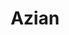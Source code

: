 ---
layout: place
title: "Azian"
permalink: /arizona/tucson/azian.html
stateAbbr: AZ
stateName: Arizona
cityName: Tucson
place_id: ChIJZ-UC8SVw1oYRt7YD0Cq70G8
photos:
  - name: >-
      places/ChIJZ-UC8SVw1oYRt7YD0Cq70G8/photos/AeeoHcLjY-1QpQTEut0VR2Ln-cXHchuU6HpjMv4Ecj9jO1wDDstgn66HlWrDoxqmk4BF4Lj7kF1Do0kaM1ENB9hgM2Brj_zLPWNGhqc8S89oA0s9JtHGXgpCyfdvStzslST6qlKb1xctk-TcS4gf_qwTEpNFaRmqOEgHJkX1tLrzl5I5f9YX1nOHCs5nlTETa8JDjMjXuBey0DqPv5quMlhsKHvZGHlwDS6PSZTBiWeuW3HNFxwSLTgQDwa15Lu45fVfEXzlznp7DtuFGcT5SSMKTiiCzxlFp4eZTvEwzTDgWqBoSsZjt8cn9zfYwnYhq6wgIyYN9pwzLlcjlMfWtd1aED6gNUR7xqs76Xdc2a2LzEqZkPAiT0zd2EReRXIo3Biij1NunkCC07H-PBEbxnLGfYW10-bHpqnAPA0uHVDYHpVmgXw
    widthPx: 4160
    heightPx: 3120
    authorAttributions:
      - displayName: Aya
        uri: https://maps.google.com/maps/contrib/105269790140339631321
        photoUri: >-
          https://lh3.googleusercontent.com/a-/ALV-UjXgU-gTmXsVCIl2p5hflDh1J7UA7PZnOauKFz2EfB3388am12YH=s100-p-k-no-mo
    flagContentUri: >-
      https://www.google.com/local/imagery/report/?cb_client=maps_api_places.places_api&image_key=!1e10!2sCIHM0ogKEICAgICE_ZqqyAE&hl=en-US
    googleMapsUri: >-
      https://www.google.com/maps/place//data=!3m4!1e2!3m2!1sCIHM0ogKEICAgICE_ZqqyAE!2e10!4m2!3m1!1s0x86d67025f102e567:0x6fd0bb2ad003b6b7
  - name: >-
      places/ChIJZ-UC8SVw1oYRt7YD0Cq70G8/photos/AeeoHcJqK2UDgLI0A7AiM8IxMrNDzvFBz55q3dv48eU8oZ_StrEfGqAy370oCPZXvsyTKggooU69J5u0XwS17sy5HZmpLG8xAxTTw2tos3RC45f2Iv45gv6ka09b3Ckb-6s9LOz03-Ub6cSQoUQ8KjbPxGlIfSIvjZjude22ihoanT2v_4gubJkbgCqsRg4oN4UTDyYrHcTvtR1Gs6SKZ1coXdTZqN7qETgvPKklvxcimpZfejToixJ1BD-UQn1C6GW0W06XaGLyfaVjf-pXCgveaVJCMpGpPbT_vFLwPBN-nVRmT_3MiGetrKu9sAg13o29mIe8u9L0YjZc6CKRjjOeFCerC51yN12OtlQhqLNHn71IGqAvaax1lYVTAAiGOGp_cpXt6aJERkB75mbaDKhPjKIvP3Wl30UapqwLStHTjCmi-GY
    widthPx: 4000
    heightPx: 2252
    authorAttributions:
      - displayName: Jerry Martinez (Jerry Martinez)
        uri: https://maps.google.com/maps/contrib/118427195875204016692
        photoUri: >-
          https://lh3.googleusercontent.com/a-/ALV-UjURtJ7YT8HXOWOCpyT3AuT9kO-SSunfTU1l-ujIMwunL4Y-0ImI4w=s100-p-k-no-mo
    flagContentUri: >-
      https://www.google.com/local/imagery/report/?cb_client=maps_api_places.places_api&image_key=!1e10!2sCIHM0ogKEICAgIDexp6drwE&hl=en-US
    googleMapsUri: >-
      https://www.google.com/maps/place//data=!3m4!1e2!3m2!1sCIHM0ogKEICAgIDexp6drwE!2e10!4m2!3m1!1s0x86d67025f102e567:0x6fd0bb2ad003b6b7
  - name: >-
      places/ChIJZ-UC8SVw1oYRt7YD0Cq70G8/photos/AeeoHcKE5chdenDkQY800BGWa19pQrhzxDheU7TXJNcB1K_v2yXmCLStzPSMDuTy6bj1CIkfcyfQHxy_rq2Slgv3UKxtfy_uZcBN1nbVQ6s2jnohiY0tFVlbpR34uIbpiMT_hIAisVVyJFVJhXyP8JXOisOLQ-4iE2m-aohEfESSO6l-DsyfL0EqhTpWA1t_X0VIl_2nNSdhzVR0X4TvOik1cjj1foqNjDcOD_kp7wC8zvVtlbbm-BEbjvV6iUn0oBXDs9QWRd9o0Kf3N4kyFfb6ZMxnC7wKyULEBKJuJzhDGfUGEEWBmyGFnKE3sdjT-weVLOqNIuEdb1H6prIMxaz0hTIy5QvOrNG5vo_RUzv7HXT-hi6UvIk3URCn73UAkNBSzBKocBUuyQMgkwkMBGrmLebEdyLEAwFLyETRuiZV5nATqoUEH7iiWI_-ZofA56jr
    widthPx: 4000
    heightPx: 3000
    authorAttributions:
      - displayName: Jessica Smith
        uri: https://maps.google.com/maps/contrib/114169420576103010024
        photoUri: >-
          https://lh3.googleusercontent.com/a-/ALV-UjWEFeYVAHB3rTzUEhW3aJHsGvI1DQ8Po4BzoPS7fireiQue1JiqUg=s100-p-k-no-mo
    flagContentUri: >-
      https://www.google.com/local/imagery/report/?cb_client=maps_api_places.places_api&image_key=!1e10!2sCIABIhADydERiBiqRGfinskAC7nQ&hl=en-US
    googleMapsUri: >-
      https://www.google.com/maps/place//data=!3m4!1e2!3m2!1sCIABIhADydERiBiqRGfinskAC7nQ!2e10!4m2!3m1!1s0x86d67025f102e567:0x6fd0bb2ad003b6b7
  - name: >-
      places/ChIJZ-UC8SVw1oYRt7YD0Cq70G8/photos/AeeoHcJodRYCNVfdxTBwa4Kzzk7f5Clm8THvpGcOaW7ZPMpu1kImRRt9CMdrNNxNIOiDWppFBucENCxwoDfIuDhsbEvfjuQ_K8QB4JivYUILKIKyH5Da39ldL3vVkPsjO1-4DpIyT-VDlBAwN2Tqb_9Dt9xtSkgGoK1GTLftg6VJPbNwF5z53Q8CUFq46OEw1i51g9FUiWdiuVvVaLiUEBpepZGpkWI9WvihM5deW8zMYhj1v1LG08-4PSpWfrZBHSqnoyMfKpdHuPu072lodUq0QubrHLgoxFfU2QJ00sn0zBUvpbLPNfCApf5qG7iXxV4-9sNm8QffmfLhHy_MFsZddkd1GtD4z384nHYc36ZGojPs7c73ukWW26bycb0G9X2MBkbmSTvU9vqgm_2a1RluYt-kNacU_VbxCzmGgS9QLOM
    widthPx: 4032
    heightPx: 3024
    authorAttributions:
      - displayName: Jennie Ifanis
        uri: https://maps.google.com/maps/contrib/117034780587284038791
        photoUri: >-
          https://lh3.googleusercontent.com/a-/ALV-UjUwVuI4ju6lZoj_V8IrOIMCk5hZA_7dfEq_VWY8XZrFNqKQUMMslQ=s100-p-k-no-mo
    flagContentUri: >-
      https://www.google.com/local/imagery/report/?cb_client=maps_api_places.places_api&image_key=!1e10!2sCIHM0ogKEICAgICHrdzMRA&hl=en-US
    googleMapsUri: >-
      https://www.google.com/maps/place//data=!3m4!1e2!3m2!1sCIHM0ogKEICAgICHrdzMRA!2e10!4m2!3m1!1s0x86d67025f102e567:0x6fd0bb2ad003b6b7
  - name: >-
      places/ChIJZ-UC8SVw1oYRt7YD0Cq70G8/photos/AeeoHcISsoCNcrAkEiE-rHVHd4GnCPPfDMKiz_ww-jyauhPoqMYos5ZZpAhP1y_v6IGhxDmd0odZrozPHCJehqJj_a9OTtS7vBQVlWyESCniCqRKjmNZMBAcOR0DmsOMe5gPl2e9-dsFzg0IyI2HZHJilQuTJC_yI_ypQwhxdR-aoUjlSix2YtBy1Mu_STRWiUMsc5Hjy1WCyUy5pDe6U9jl-CXhok0MRrRaiKv9fO5Jv_OpwBet-I7Zlo9MSgRjws3zVJSxygstkkRYDkaDFgHb9lqtlIlnJJEu2mL_fjGa25jqcQyAw4I-qIqe_LIMzXZxHNN9L9Fd-0u1klMONXK1kknZTn06eXI65IWFoqadnRuc40lGW02APtE-jRTgCdNEJ7kCzhhaDb9T09M2gzkxmDSxx-UTmQuoXWklFo1xEIFLbA
    widthPx: 4032
    heightPx: 3024
    authorAttributions:
      - displayName: Jing Lei
        uri: https://maps.google.com/maps/contrib/111670165061800637556
        photoUri: >-
          https://lh3.googleusercontent.com/a-/ALV-UjWsGQHKuLUD0t8JTm8qzo3NE7FdtKzcJ5lrWivjjIt_MewVLUM=s100-p-k-no-mo
    flagContentUri: >-
      https://www.google.com/local/imagery/report/?cb_client=maps_api_places.places_api&image_key=!1e10!2sCIHM0ogKEICAgID_n7D0UA&hl=en-US
    googleMapsUri: >-
      https://www.google.com/maps/place//data=!3m4!1e2!3m2!1sCIHM0ogKEICAgID_n7D0UA!2e10!4m2!3m1!1s0x86d67025f102e567:0x6fd0bb2ad003b6b7
  - name: >-
      places/ChIJZ-UC8SVw1oYRt7YD0Cq70G8/photos/AeeoHcI4hKZnX4a5bTfhCUcY3g9k_JM3tQMMW4EKXrja1C3iDUecugcGiDhgiLKsCvZi3nc40qhacGbBdaKpkKZZXJ92pI1OILe9fv1kDcJT6UD_JcFq3m-XZOqxZdpSn38rPaK0aMl-jkZbsHSidPqA-NsOg3BMdyErZhUogEatIBdhCAFZqTr0DBql-7S5rhwyFig1iWvVx0czHVNCvmlrYwaRk6HWsSq6NIEf3PFZSueen4dqaOefKqPpzXje5hKTGHmcmD-ulsDImk-LBcjKs8ugopOZSPtS0IRLe28ojORs1m9kRXiDVr348wJUwFdxQpbBMimbOD2ij3pkPAVhUUTJWX67mUWuOsL0nXoACkUfR044ZpFXJbYyj8URglU0wXRXoAfcSHKmLlB-fVoqQvblaJaBr5WT3_X-5I-YtCsSzV9r
    widthPx: 3069
    heightPx: 2853
    authorAttributions:
      - displayName: Jennie Ifanis
        uri: https://maps.google.com/maps/contrib/117034780587284038791
        photoUri: >-
          https://lh3.googleusercontent.com/a-/ALV-UjUwVuI4ju6lZoj_V8IrOIMCk5hZA_7dfEq_VWY8XZrFNqKQUMMslQ=s100-p-k-no-mo
    flagContentUri: >-
      https://www.google.com/local/imagery/report/?cb_client=maps_api_places.places_api&image_key=!1e10!2sCIHM0ogKEICAgICHrdzMhAE&hl=en-US
    googleMapsUri: >-
      https://www.google.com/maps/place//data=!3m4!1e2!3m2!1sCIHM0ogKEICAgICHrdzMhAE!2e10!4m2!3m1!1s0x86d67025f102e567:0x6fd0bb2ad003b6b7
  - name: >-
      places/ChIJZ-UC8SVw1oYRt7YD0Cq70G8/photos/AeeoHcLehhL1XwM73-e18HLLi1BRDuqrGTCb4TPBWzCRKCelJwnpzmWAvqUQBJzIbPUY_cIR6xsCgaVipGsli1LKtQP4mpnalp3Txe2XSgthlpsO3pCJ1PZUaWEIYGCl-9LatSK0Fvct5C5I3OE-noV1AsjUnI5hJo1QLZyK5Ybe5HmDfEiUkJoEjaNcaVBM_0WMn3ZDqYZQ3cO3wBGXcycohH6ULYJJOD9PGixCZ523I9eUMoJgTIhGeoT3UpTreZ67YHUcrho3dhcl1Imr6-YoMpobFotizshgylhLCY9HhPqaQCZAwIObEPDtyLkgok7H4IdNXu5r8RWxbspU7B3gwVwhbO6-sOVpG_74QkBJv-XDXoE_shKC5rT_L6xF6EDSk6EDV5wDjpaHxRAKQN4TTFQ5JQZdQAwexpsZdsMDpA2qow
    widthPx: 3711
    heightPx: 2784
    authorAttributions:
      - displayName: Eric Ortiz
        uri: https://maps.google.com/maps/contrib/102171159629928548893
        photoUri: >-
          https://lh3.googleusercontent.com/a-/ALV-UjXOJQkzbaPhJrBFjW6D_D60j5YnrqATG_NyrLxnW1am0Ac6zuVx3A=s100-p-k-no-mo
    flagContentUri: >-
      https://www.google.com/local/imagery/report/?cb_client=maps_api_places.places_api&image_key=!1e10!2sCIHM0ogKEICAgIDX1q28eg&hl=en-US
    googleMapsUri: >-
      https://www.google.com/maps/place//data=!3m4!1e2!3m2!1sCIHM0ogKEICAgIDX1q28eg!2e10!4m2!3m1!1s0x86d67025f102e567:0x6fd0bb2ad003b6b7
  - name: >-
      places/ChIJZ-UC8SVw1oYRt7YD0Cq70G8/photos/AeeoHcJ5wB_u_0e58QMpbyMBpKshexSooxetfYLn96e8uvw92mDdhUUC4aM-oMVdoJ2O9oJn9qSdA9pQr78fcwTAdE0HRW98Ax2x1oXYuu125rzhe3F3DLa0aH5_3APaGzhitBI817XtC6e-PXhSDFn5_gmV6nBSrLZMNy6oCYeTfHMsxKN2uz6qhPBkDDysmw-X7Z8BO2R4424Epyr75nXg7TVw_KZEJgo0hk_mADxpasJ1MeRZZLFCvU7ijKw2b-G_XXXomDFmrj5dzMzN2HUdO8JQcTQ0FRzloeyghEww7y7ZpjlOx_PJ0lNp5cGngYXUXn6Zqluhs2U8HwP27Vh8EYyINPSsQWCu4PntkEm-JkTLLPdT5yk7RN7o72oCgi5PXGK2debeCjqxNsFIqjyKjFWuddf0rveOdFSqC8-KKyc0cAY
    widthPx: 1284
    heightPx: 980
    authorAttributions:
      - displayName: Anna Figueroa
        uri: https://maps.google.com/maps/contrib/105884101357262061444
        photoUri: >-
          https://lh3.googleusercontent.com/a-/ALV-UjXkdMt9--xC4loEcR2AedFyyB0M8b4AekqktBppubvHEKxLZWiO=s100-p-k-no-mo
    flagContentUri: >-
      https://www.google.com/local/imagery/report/?cb_client=maps_api_places.places_api&image_key=!1e10!2sCIHM0ogKEICAgIDJ5dHVoAE&hl=en-US
    googleMapsUri: >-
      https://www.google.com/maps/place//data=!3m4!1e2!3m2!1sCIHM0ogKEICAgIDJ5dHVoAE!2e10!4m2!3m1!1s0x86d67025f102e567:0x6fd0bb2ad003b6b7
  - name: >-
      places/ChIJZ-UC8SVw1oYRt7YD0Cq70G8/photos/AeeoHcIMDHiEBVGgcO3sBqFmd5yCx9Nf1Bgtr3DBTtkWDYxAA2qaUday9AxY3Mj-Sj8fEVTFJYduYhwkXxeMFH3pUs-v9t3Q5iMGw8TxWMfJcmUx6RR4JgXRdIJdnNpDBKDxzzQ4scfU-OYf2tFNd6KagqXYPCWFNtPuVKm_NUI_nAcIZBlkoi6J9se6AHm1o6dXgDmWBB89g_FNXFPAekDwao2SNaCb0_bcaO_izPJcoD6U7jZ8giZH8osPk8of0ODfwl4GvT2kA2gBimd3rGr2UMWT75Tm3tTwQ204pOCFQ75r_CN4kxrB8zlSQ8K35l7UW0T9R6TMT9CnUQv_r87hikWQt00JnKHQrdjJMDu1FAg1n9X74PXr_thvVa32eq6MbupF25hExWHxtaz8l9k1Ei7GvtLIGWoIzNLWb9dQ-rPT-Pwm
    widthPx: 3000
    heightPx: 4000
    authorAttributions:
      - displayName: Francisco Noriega
        uri: https://maps.google.com/maps/contrib/100016896487071189578
        photoUri: >-
          https://lh3.googleusercontent.com/a/ACg8ocKAlAlQnckQdfq7-8LMJJwt9pXzosIPO2v2iJMKgKgjbHBBwQ=s100-p-k-no-mo
    flagContentUri: >-
      https://www.google.com/local/imagery/report/?cb_client=maps_api_places.places_api&image_key=!1e10!2sCIHM0ogKEICAgID9labmwAE&hl=en-US
    googleMapsUri: >-
      https://www.google.com/maps/place//data=!3m4!1e2!3m2!1sCIHM0ogKEICAgID9labmwAE!2e10!4m2!3m1!1s0x86d67025f102e567:0x6fd0bb2ad003b6b7
  - name: >-
      places/ChIJZ-UC8SVw1oYRt7YD0Cq70G8/photos/AeeoHcLiJ5re8t33IJy5YE0j2sCj8zIRpT40dRDNuKU6pworyYNryuWTONydd80a9kcNg5xH14lmcJXCfBoI0_uNQESo1esazVdrJd7XDj7sFg1DLXuZL2HcA7XTvSEBoMI6QHJrNRjPjFcNsOsc-rKJWkOtv5s3vsVt5uX7AfWouBXBlyM-qthbI8oAxS6__s0Q2JRHeXsG3E4r6LUYn5hd7dpFLFEFbEzu7hudjdefTb3JG5EJKzd4b2bg5jn4t_yxrO2hDfIYzNre4Sk3YK3so3RgR69WWlOsrhWKDJ3nwu6mn4bjTFxt2W92Pfv2XAJJAdL95lZIJzjB27-7ySdoZqnCLp7nwvy2VbRrlaQxFADePrURIOAlktQ_xJNnJBAihE77e6XUrIx5qVfdii2zTnZwSxC8-H1ySoH1Tycv0cA
    widthPx: 4032
    heightPx: 3024
    authorAttributions:
      - displayName: Chris Holcomb
        uri: https://maps.google.com/maps/contrib/112465012553491986652
        photoUri: >-
          https://lh3.googleusercontent.com/a/ACg8ocIJQqqqo_XroEV96-ufMYUra3F7lx7b8jVEvYyrDiXz4T3jyQ=s100-p-k-no-mo
    flagContentUri: >-
      https://www.google.com/local/imagery/report/?cb_client=maps_api_places.places_api&image_key=!1e10!2sCIHM0ogKEICAgICXzLD2Ug&hl=en-US
    googleMapsUri: >-
      https://www.google.com/maps/place//data=!3m4!1e2!3m2!1sCIHM0ogKEICAgICXzLD2Ug!2e10!4m2!3m1!1s0x86d67025f102e567:0x6fd0bb2ad003b6b7
address: 15 N Alvernon Way, Tucson, AZ 85711, USA
street: 15 N Alvernon Way
city: Tucson
state: AZ
zip: '85711'
country: USA
neighborhood: El Montevideo
latitude: '32.222267'
longitude: '-110.909912'
accessibility_options:
  wheelchairAccessibleParking: true
  wheelchairAccessibleEntrance: true
  wheelchairAccessibleRestroom: true
  wheelchairAccessibleSeating: true
business_status: OPERATIONAL
name: Azian
google_maps_links:
  directionsUri: >-
    https://www.google.com/maps/dir//''/data=!4m7!4m6!1m1!4e2!1m2!1m1!1s0x86d67025f102e567:0x6fd0bb2ad003b6b7!3e0
  placeUri: https://maps.google.com/?cid=8057145525918742199
  writeAReviewUri: >-
    https://www.google.com/maps/place//data=!4m3!3m2!1s0x86d67025f102e567:0x6fd0bb2ad003b6b7!12e1
  reviewsUri: >-
    https://www.google.com/maps/place//data=!4m4!3m3!1s0x86d67025f102e567:0x6fd0bb2ad003b6b7!9m1!1b1
  photosUri: >-
    https://www.google.com/maps/place//data=!4m3!3m2!1s0x86d67025f102e567:0x6fd0bb2ad003b6b7!10e5
primary_type: Asian Restaurant
opening_hours:
  regular: null
  current: null
secondary_opening_hours:
  regular:
    weekdayDescriptions: null
    type: null
  current:
    weekdayDescriptions: null
    type: null
phone: (520) 777-8311
price_level: PRICE_LEVEL_MODERATE
price_range: $20 &ndash; $30
rating: '3.6'
rating_count: 1315
website: http://www.aziansushi.com/
description: null
reviews: null
parking_options: null
payment_options: null
allow_dogs: null
curbside_pickup: null
delivery: null
dine_in: null
good_for_children: null
good_for_groups: null
good_for_sports: null
live_music: null
menu_for_children: null
outdoor_seating: null
reservable: null
restroom: null
serves_beer: null
serves_breakfast: null
serves_brunch: null
serves_cocktails: null
serves_coffee: null
serves_dinner: null
serves_dessert: null
serves_lunch: null
serves_vegetarian_food: null
serves_wine: null
takeout: null

---